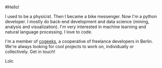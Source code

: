 #Hello!

I used to be a physicist. Then I became a bike messenger. Now I'm a python developer. I mostly do back-end development and data science (mining, analysis and visualization). I'm very interested in machine learning and natural language processing. I love to code.

I'm a member of [cogeeks][cogeeks], a cooperative of freelance developers in Berlin. We're always looking for cool projects to work on, individually or collectively. Get in touch!

Lo&#239;c

[cogeeks]: http://cogeeks.com